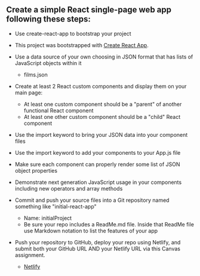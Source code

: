## Create a simple React single-page web app following these steps:
- Use create-react-app to bootstrap your project

- This project was bootstrapped with [Create React App](https://github.com/facebook/create-react-app).

- Use a data source of your own choosing in JSON format that has lists of JavaScript objects within it 
    - films.json

- Create at least 2 React custom components and display them on your main page:
    - At least one custom component should be a "parent" of another functional React component
    - At least one other custom component should be a "child" React component

- Use the import keyword to bring your JSON data into your component files
- Use the import keyword to add your components to your App.js file
- Make sure each component can properly render some list of JSON object properties
- Demonstrate next generation JavaScript usage in your components including new operators and array methods
- Commit and push your source files into a Git repository named something like "initial-react-app"      
    - Name: initialProject
    - Be sure your repo includes a ReadMe.md file.  Inside that ReadMe file use Markdown notation to list the features of your app

- Push your repository to GitHub, deploy your repo using Netlify, and submit both your GitHub URL AND your Netlify URL via this Canvas assignment.

    - [Netlify](https://3790-initial-app.netlify.app/)